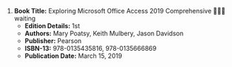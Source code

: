1. **Book Title:** Exploring Microsoft Office Access 2019 Comprehensive 📒🔐🚫waiting
   - **Edition Details:** 1st
   - **Authors:** Mary Poatsy, Keith Mulbery, Jason Davidson
   - **Publisher:** Pearson
   - **ISBN-13:** 978-0135435816, 978-0135666869
   - **Publication Date:** March 15, 2019
